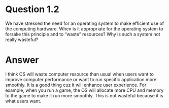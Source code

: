 # Question 1.2 #

We have stressed the need for an operating system to make efficient use
of the computing hardware. When is it appropriate for the operating
system to forsake this principle and to “waste” resources? Why is such
a system not really wasteful?

# Answer #

I think OS will waste computer resource than usual when users want to improve computer performance or want to run specific application more smoothly. It is a good thing cuz it will enhance user experience. For example, when you run a game, the OS will allocate more CPU and memory to the game to make it run more smoothly. This is not wasteful because it is what users want.

